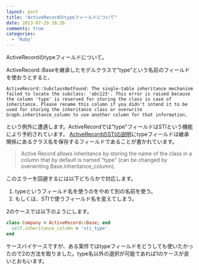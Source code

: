 ```yaml
---
layout: post
title: "ActiveRecordのtypeフィールドについて"
date: 2013-07-29 16:26
comments: true
categories: 
  - 'Ruby'
---
```


ActiveRecordのtypeフィールドについて。

<!--more-->

ActiveRecord::Baseを継承したモデルクラスで"type"という名前のフィールドを使おうとすると、

```
ActiveRecord::SubclassNotFound: The single-table inheritance mechanism failed to locate the subclass: 'abc123'. This error is raised because the column 'type' is reserved for storing the class in case of inheritance. Please rename this column if you didn't intend it to be used for storing the inheritance class or overwrite Graph.inheritance_column to use another column for that information.
```

という例外に遭遇します。ActiveRecordでは"type"フィールドはSTIという機能により予約されています。 [ActiveRecordのSTIの説明](http://api.rubyonrails.org/classes/ActiveRecord/Base.html)にtypeフィールドは継承関係にあるクラス名を保存するフィールドであることが書かれています。

> Active Record allows inheritance by storing the name of the class in a column
> that by default is named “type” (can be changed by overwriting 
> Base.inheritance_column). 

このエラーを回避するには以下どちらかで対応します。

1. typeというフィールド名を使うのをやめて別の名前を使う。
2. もしくは、STIで使うフィールド名を変えてしまう。

2のケースでは以下のようにします。

``` ruby app/models/campany.rb
class Company < ActiveRecord::Base; end
  self.inheritance_column = 'sti_type'
end
```

ケースバイケースですが、ある案件ではtypeフィールドをどうしても使いたかったので2の方法を取りました。type名以外の選択が可能であれば1のケースが良いとおもいます。

